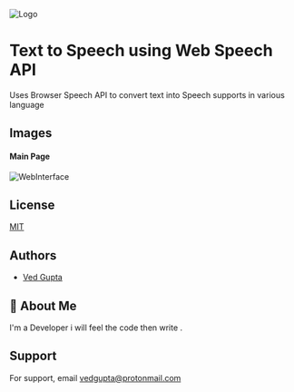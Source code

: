 
![Logo](https://raw.githubusercontent.com/innovatorved/text-to-speech-using-WebSpeechAPI/main/public/favicon.ico)


# Text to Speech using Web Speech API

Uses Browser Speech API to convert text into Speech supports in various language

## Images

#### Main Page

![WebInterface](https://raw.githubusercontent.com/innovatorved/text-to-speech-using-WebSpeechAPI/main/Screenshot%202022-01-19%20at%2001-26-55%20Text%20to%20Speech.png)
## License

[MIT](https://choosealicense.com/licenses/mit/)

  
## Authors

- [Ved Gupta](https://www.github.com/innovatorved)

  
## 🚀 About Me
I'm a Developer i will feel the code then write .

  
## Support

For support, email vedgupta@protonmail.com
